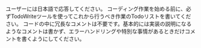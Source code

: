 ユーザーには日本語で応答してください。
コーディング作業を始める前に、必ずTodoWriteツールを使ってこれから行うべき作業のTodoリストを書いてください。
コードの中に冗長なコメントは不要です。基本的には実装の説明になるようなコメントは書かず、エラーハンドリングや特別な事情があるときだけコメントを書くようにしてください。
